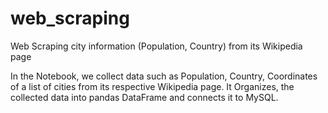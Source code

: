 # web_scraping
Web Scraping city information (Population, Country) from its Wikipedia page

In the Notebook, we collect data such as Population, Country, Coordinates of a list of cities from its respective Wikipedia page. It Organizes, the collected data into pandas DataFrame and connects it to MySQL.
